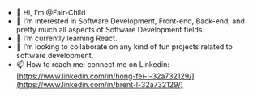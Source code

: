 - 👋 Hi, I’m @Fair-Child
- 👀 I’m interested in Software Development, Front-end, Back-end, and pretty much all aspects of Software Development fields.
- 🌱 I’m currently learning React.
- 💞️ I’m looking to collaborate on any kind of fun projects related to software development.
- 📫 How to reach me: connect me on Linkedin: [https://www.linkedin.com/in/hong-fei-l-32a732129/](https://www.linkedin.com/in/brent-l-32a732129/)

<!---
Fair-Child/Fair-Child is a ✨ special ✨ repository because its `README.md` (this file) appears on your GitHub profile.
You can click the Preview link to take a look at your changes.
--->
